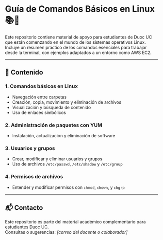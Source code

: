 # Guía de Comandos Básicos en Linux 📚🐧

Este repositorio contiene material de apoyo para estudiantes de Duoc UC que están comenzando en el mundo de los sistemas operativos Linux. Incluye un resumen práctico de los comandos esenciales para trabajar desde la terminal, con ejemplos adaptados a un entorno como AWS EC2.

---

## 📄 Contenido

### 1. Comandos básicos en Linux
- Navegación entre carpetas
- Creación, copia, movimiento y eliminación de archivos
- Visualización y búsqueda de contenido
- Uso de enlaces simbólicos

### 2. Administración de paquetes con YUM
- Instalación, actualización y eliminación de software

### 3. Usuarios y grupos
- Crear, modificar y eliminar usuarios y grupos
- Uso de archivos `/etc/passwd`, `/etc/shadow` y `/etc/group`

### 4. Permisos de archivos
- Entender y modificar permisos con `chmod`, `chown`, y `chgrp`



---

## 📬 Contacto

Este repositorio es parte del material académico complementario para estudiantes Duoc UC.  
Consultas o sugerencias: *[correo del docente o colaborador]*

